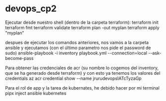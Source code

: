 # devops_cp2

Ejecutar desde nuestro shell (dentro de la carpeta terraform):
terraform init
terraform fmt 
terraform validate
terraform plan -out myplan
terraform apply "myplan"

despues de ejecutar los comandos anteriores, nos vamos a la carpeta ansible y ejecutamos
(con el último parametro nos pide el password de sudo)
ansible-playbook -i inventory playbook.yml --connection=local --ask-become-pass

Para obtener las credenciales de acr (su nombre lo cogemos del inventory, que se ha generado desde terraform) y con esto ya tenemos los valores del credentials
az acr credential show --name jrurudevopsIATcTyzaGp

Para el rol de app y la tarea de kubernates, he debido hacer por mi terminal
pipx inject ansible kubernetes